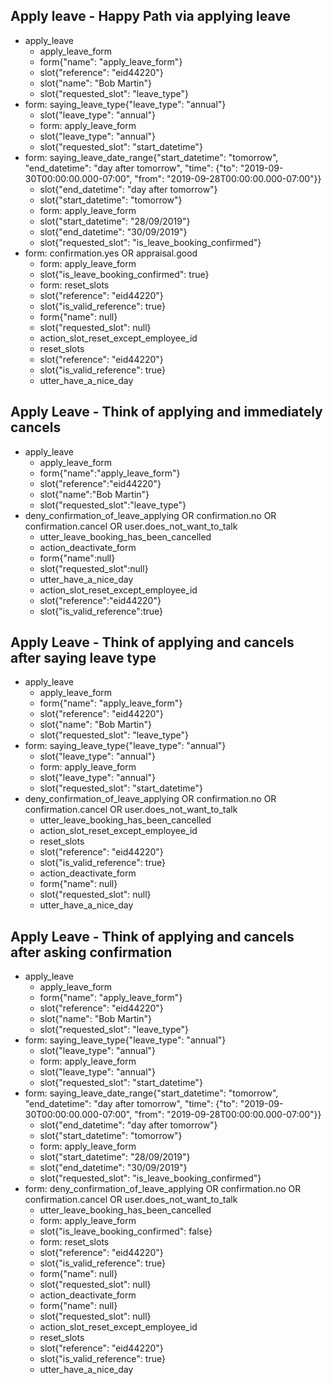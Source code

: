 <!-- 
## Happy Path 1, Ask for Employee Refrence, Leave Type, Start Date and End Date
* apply_leave
    - utter_agent.sure
    - apply_leave_form
    - form{"name": "apply_leave_form"}
    - slot{"requested_slot":"reference"}
* saying_employee_id
    - apply_leave_form
    - slot{"reference":"EID00001"}
    - slot{"requested_slot":"leave_type"}
* saying_leave_type
    - apply_leave_form
    - slot{"leave_type":"Annual"}
    - slot{"requested_slot":"start_datetime"}
* saying_leave_date_range
    - apply_leave_form
    - slot{"start_datetime": "tomorrow"}
    - slot{"requested_slot":"is_leave_booking_confirmed"}
* appraisal.good OR confirmation.yes
    - apply_leave_form
    - slot{"is_leave_booking_confirmed": true}
    - action_utter_leave_confirmed_message
    - utter_have_a_nice_day
    - action_slot_reset_except_employee_id
    - form{"name": null}

## UnHappy Path 2, Ask for Employee Refrence, Leave Type, Start Date and End Date
* apply_leave
    - utter_agent.sure
    - apply_leave_form
    - form{"name": "apply_leave_form"}
    - slot{"requested_slot":"reference"}
* saying_employee_id
    - apply_leave_form
    - slot{"reference":"EID00001"}
    - slot{"requested_slot":"leave_type"}
* saying_leave_type
    - apply_leave_form
    - slot{"leave_type":"Annual"}
    - slot{"requested_slot":"start_datetime"}
* saying_leave_date_range
    - apply_leave_form
    - slot{"start_datetime": "tomorrow"}
    - slot{"requested_slot":"is_leave_booking_confirmed"}
* confirmation.no OR user.does_not_want_to_talk
    - action_slot_reset_except_employee_id 
-->

<!-- 
## UnHappy Path 3, Ask for Employee Refrence, Leave Type, Start Date and End Date
* apply_leave
    - apply_leave_form
    - form{"name": "apply_leave_form"}
    - slot{"requested_slot":"is_leave_booking_confirmed"}
* confirmation.no OR confirmation.cancel OR user.does_not_want_to_talk
    - apply_leave_form
    - action_deactivate_form
    - slot{"is_leave_booking_confirmed": false}
    - action_slot_reset_except_employee_id
    - form{"name": null}

## Happy Path 4, Ask for Employee Refrence, Leave Type, Start Date and End Date
* apply_leave
    - apply_leave_form
    - form{"name": "apply_leave_form"}
    - slot{"requested_slot":"is_leave_booking_confirmed"}
* appraisal.good OR confirmation.yes
    - apply_leave_form
    - slot{"is_leave_booking_confirmed": true}
    - action_slot_reset_except_employee_id
    - form{"name": null} 
-->

## Apply leave - Happy Path via applying leave
* apply_leave
    - apply_leave_form
    - form{"name": "apply_leave_form"}
    - slot{"reference": "eid44220"}
    - slot{"name": "Bob Martin"}
    - slot{"requested_slot": "leave_type"}
* form: saying_leave_type{"leave_type": "annual"}
    - slot{"leave_type": "annual"}
    - form: apply_leave_form
    - slot{"leave_type": "annual"}
    - slot{"requested_slot": "start_datetime"}
* form: saying_leave_date_range{"start_datetime": "tomorrow", "end_datetime": "day after tomorrow", "time": {"to": "2019-09-30T00:00:00.000-07:00", "from": "2019-09-28T00:00:00.000-07:00"}}
    - slot{"end_datetime": "day after tomorrow"}
    - slot{"start_datetime": "tomorrow"}
    - form: apply_leave_form
    - slot{"start_datetime": "28/09/2019"}
    - slot{"end_datetime": "30/09/2019"}
    - slot{"requested_slot": "is_leave_booking_confirmed"}
* form: confirmation.yes OR appraisal.good
    - form: apply_leave_form
    - slot{"is_leave_booking_confirmed": true}
    - form: reset_slots
    - slot{"reference": "eid44220"}
    - slot{"is_valid_reference": true}
    - form{"name": null}
    - slot{"requested_slot": null}
    - action_slot_reset_except_employee_id
    - reset_slots
    - slot{"reference": "eid44220"}
    - slot{"is_valid_reference": true}
    - utter_have_a_nice_day

## Apply Leave - Think of applying and immediately cancels
* apply_leave
    - apply_leave_form
    - form{"name":"apply_leave_form"}
    - slot{"reference":"eid44220"}
    - slot{"name":"Bob Martin"}
    - slot{"requested_slot":"leave_type"}
* deny_confirmation_of_leave_applying OR confirmation.no OR confirmation.cancel OR user.does_not_want_to_talk
    - utter_leave_booking_has_been_cancelled
    - action_deactivate_form
    - form{"name":null}
    - slot{"requested_slot":null}
    - utter_have_a_nice_day
    - action_slot_reset_except_employee_id
    - slot{"reference":"eid44220"}
    - slot{"is_valid_reference":true}

## Apply Leave - Think of applying and cancels after saying leave type
* apply_leave
    - apply_leave_form
    - form{"name": "apply_leave_form"}
    - slot{"reference": "eid44220"}
    - slot{"name": "Bob Martin"}
    - slot{"requested_slot": "leave_type"}
* form: saying_leave_type{"leave_type": "annual"}
    - slot{"leave_type": "annual"}
    - form: apply_leave_form
    - slot{"leave_type": "annual"}
    - slot{"requested_slot": "start_datetime"}
* deny_confirmation_of_leave_applying OR confirmation.no OR confirmation.cancel OR user.does_not_want_to_talk
    - utter_leave_booking_has_been_cancelled
    - action_slot_reset_except_employee_id
    - reset_slots
    - slot{"reference": "eid44220"}
    - slot{"is_valid_reference": true}
    - action_deactivate_form
    - form{"name": null}
    - slot{"requested_slot": null}
    - utter_have_a_nice_day

## Apply Leave - Think of applying and cancels after asking confirmation
* apply_leave
    - apply_leave_form
    - form{"name": "apply_leave_form"}
    - slot{"reference": "eid44220"}
    - slot{"name": "Bob Martin"}
    - slot{"requested_slot": "leave_type"}
* form: saying_leave_type{"leave_type": "annual"}
    - slot{"leave_type": "annual"}
    - form: apply_leave_form
    - slot{"leave_type": "annual"}
    - slot{"requested_slot": "start_datetime"}
* form: saying_leave_date_range{"start_datetime": "tomorrow", "end_datetime": "day after tomorrow", "time": {"to": "2019-09-30T00:00:00.000-07:00", "from": "2019-09-28T00:00:00.000-07:00"}}
    - slot{"end_datetime": "day after tomorrow"}
    - slot{"start_datetime": "tomorrow"}
    - form: apply_leave_form
    - slot{"start_datetime": "28/09/2019"}
    - slot{"end_datetime": "30/09/2019"}
    - slot{"requested_slot": "is_leave_booking_confirmed"}
* form: deny_confirmation_of_leave_applying OR confirmation.no OR confirmation.cancel OR user.does_not_want_to_talk
    - utter_leave_booking_has_been_cancelled
    - form: apply_leave_form
    - slot{"is_leave_booking_confirmed": false}
    - form: reset_slots
    - slot{"reference": "eid44220"}
    - slot{"is_valid_reference": true}
    - form{"name": null}
    - slot{"requested_slot": null}
    - action_deactivate_form
    - form{"name": null}
    - slot{"requested_slot": null}
    - action_slot_reset_except_employee_id
    - reset_slots
    - slot{"reference": "eid44220"}
    - slot{"is_valid_reference": true}
    - utter_have_a_nice_day